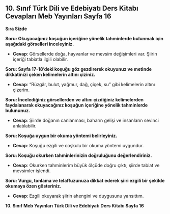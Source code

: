 ## 10. Sınıf Türk Dili ve Edebiyatı Ders Kitabı Cevapları Meb Yayınları Sayfa 16

**Sıra Sizde**

**Soru: Okuyacağınız koşuğun içeriğine yönelik tahminlerde bulunmak için aşağıdaki görselleri inceleyiniz.**

* **Cevap**: Görsellerde doğa, hayvanlar ve mevsim değişimleri var. Şiirin içeriği tabiatla ilgili olabilir.

**Soru: Sayfa 17-18’deki koşuğu göz gezdirerek okuyunuz ve metinde dikkatinizi çeken kelimelerin altını çiziniz.**

* **Cevap**: “Rüzgâr, bulut, yağmur, dağ, çiçek, su” gibi kelimelerin altını çizerim.

**Soru: İncelediğiniz görsellerden ve altını çizdiğiniz kelimelerden faydalanarak okuyacağınız koşuğun içeriğine yönelik tahminlerde bulununuz.**

* **Cevap**: Şiirde doğanın canlanması, baharın gelişi ve insanların sevinci anlatılabilir.

**Soru: Koşuğa uygun bir okuma yöntemi belirleyiniz.**

* **Cevap**: Koşuğu ezgili ve coşkulu bir okuma yöntemi uygundur.

**Soru: Koşuğu okurken tahminlerinizin doğruluğunu değerlendiriniz.**

* **Cevap**: Okurken tahminlerim büyük ölçüde doğru çıktı; şiirde tabiat ve mevsimler işlendi.

**Soru: Vurgu, tonlama ve telaffuzunuza dikkat ederek şiiri ezgili bir şekilde okumaya özen gösteriniz.**

* **Cevap**: Ezgili okuyarak şiirin ahengini ve duygusunu yansıttım.

**10. Sınıf Meb Yayınları Türk Dili ve Edebiyatı Ders Kitabı Sayfa 16**